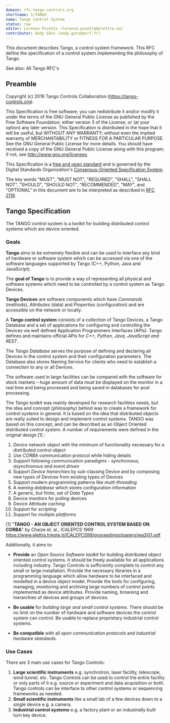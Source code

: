 ```yaml
---
domain: rfc.tango-controls.org
shortname: 1/TANGO
name: Tango Control System
status: raw
editor: Lorenzo Pivetta (lorenzo.pivetta@elettra.eu)
contributor: Andy Götz (andy.gotz@esrf.fr)
---
```


This document describes Tango, a control system framework. This RFC define the specification of a control system implementing the philosophy of Tango.

See also: All Tango RFC's 

## Preamble

Copyright (c) 2019 Tango Controls Collaboration (https://tango-controls.org).

This Specification is free software; you can redistribute it and/or modify it under the terms of the GNU General Public License as published by the Free Software Foundation; either version 3 of the License, or (at your option) any later version. This Specification is distributed in the hope that it will be useful, but WITHOUT ANY WARRANTY; without even the implied warranty of MERCHANTABILITY or FITNESS FOR A PARTICULAR PURPOSE. See the GNU General Public License for more details. You should have received a copy of the GNU General Public License along with this program; if not, see <http://www.gnu.org/licenses>.

This Specification is a [free and open standard](http://www.digistan.org/open-standard:definition) and is governed by the Digital Standards Organization's [Consensus-Oriented Specification System](http://www.digistan.org/spec:1/COSS).

The key words "MUST", "MUST NOT", "REQUIRED", "SHALL", "SHALL NOT", "SHOULD", "SHOULD NOT", "RECOMMENDED", "MAY", and "OPTIONAL" in this document are to be interpreted as described in [RFC 2119](http://tools.ietf.org/html/rfc2119).

## Tango Specification
The TANGO control system is a toolkit for building distributed control systems which are device oriented. 

### Goals

**Tango** aims to be extremely flexible and can be used to interface any kind of hardware or software system which can be accessed via one of the software languages supported by Tango (C++, Python, Java and JavaScript).

The **goal of Tango** is to provide a way of representing all physical and software systems which need to be controlled by a control system as Tango Devices.

**Tango Devices** are software components which have *Commands* (methods), *Attributes* (data) and *Properties* (configuration) and are accessible on the network or locally.

A **Tango control system** consists of a collection of Tango Devices, a Tango Database and a set of applications for configuring and controlling the Devices via well defined Application Programmers Interfaces (APIs). Tango defines and maintains official APIs for *C++, Python, Java, JavaScript and REST*.

The *Tango Database* serves the purpose of defining and declaring all Devices in the control system and their configuration parameters. The Database also stores Naming Service for clients who need to establish a connection to any or all Devices.

The software used in large facilities can be compared with the software for stock markets – huge amount of data must be displayed on the monitor in a real time and being processed and being saved in databases for post processing.

The *Tango toolkit* was mainly developed for research facilities needs, but the idea and concept (philosophy) behind was to create a framework for control systems in general. It is based on the idea that distributed objects are really suited to design and implement control systems. TANGO was based on this concept, and can be described as an Object Oriented distributed control system. A number of requirements were defined in the original design [1] :

1. *Device* network object with the minimum of functionality necessary for a distributed control object
2. Use *CORBA* communication protocol while hiding details
3. Support following communication paradigms - *synchronous, asynchronous and event driven*
4. Support *Device hierarchies* by sub-classing Device and by composing new types of Devices from existing types of Devices
5. Support modern programming patterns like *multi-threading*
6. A *naming database* which stores configuration information
7. A generic, but finite, set of *Data Types*
8. Device *monitors* for polling devices
9. Device Attribute *caching*
10. Support for *scripting* 
11. Support for *multiple platforms*

[1] "**TANGO - AN OBJECT ORIENTED CONTROL SYSTEM BASED ON CORBA**" by Chaize et. al., ICALEPCS 1999 
https://www.elettra.trieste.it/ICALEPCS99/proceedings/papers/wa2i01.pdf

Additionally, it aims to:

* **Provide** an *Open Source Software toolkit* for building distributed object oriented control systems. It should be freely available for all applications including industry. Tango Controls is sufficiently complete to control any small or large installation. Provide the necessary libraries in a programming language which allow hardware to be interfaced and modelled in a device object model. Provide the tools for configuring, managing, monitoring and archiving large numbers of control points implemented as device attributes. Provide naming, browsing and hierarchies of devices and groups of devices.

* **Be usable** for *building large and small control systems*. There should be no limit on the number of hardware and software devices the control system can control. Be usable to replace proprietary industrial control systems.

* **Be compatible** with all *open communication protocols* and *industrial hardware standards*. 

### Use Cases

There are 3 main use cases for Tango Controls:

1. **Large scientific instruments** e.g. synchrotron, laser facility, telescope, wind tunnel, etc. Tango Controls can be used to control the entire facility or only parts of it e.g. source or experiment and data acquisition or both. Tango controls can be interface to other control systems or sequencing frameworks as needed.
2. **Small scientific instruments** like a small lab of a few devices down to a single device e.g. a camera.
3. **Industrial control systems** e.g. a factory plant or an industrially built turn key device.
